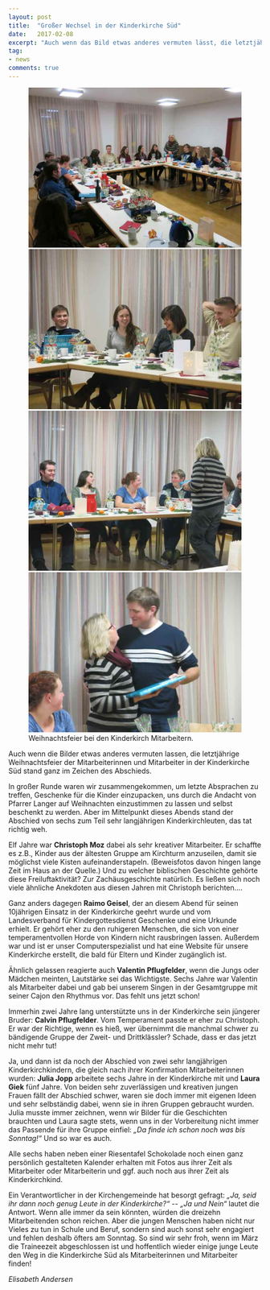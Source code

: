 ```yaml
---
layout: post
title:  "Großer Wechsel in der Kinderkirche Süd"
date:   2017-02-08
excerpt: "Auch wenn das Bild etwas anderes vermuten lässt, die letztjährige Weihnachtsfeier der Mitarbeiterinnen und Mitarbeiter in der Kinderkirche Süd stand ganz im Zeichen des Abschieds."
tag:
- news
comments: true
---
```



<figure class="half>
	<a href="assets/img/MA_WEIHN_2016_01.JPG"><img src="assets/img/MA_WEIHN_2016_01_small.jpg"></a>
	<a href="assets/img/MA_WEIHN_2016_02.JPG"><img src="assets/img/MA_WEIHN_2016_02_small.jpg"></a>
	<a href="assets/img/MA_WEIHN_2016_03.JPG"><img src="assets/img/MA_WEIHN_2016_03_small.jpg"></a>
	<a href="assets/img/MA_WEIHN_2016_04.JPG"><img src="assets/img/MA_WEIHN_2016_04_small.jpg"></a>
	<figcaption>Weihnachtsfeier bei den Kinderkirch Mitarbeitern.</figcaption>
</figure>

Auch wenn die Bilder etwas anderes vermuten lassen, die letztjährige Weihnachtsfeier der Mitarbeiterinnen und Mitarbeiter in der Kinderkirche Süd stand ganz im Zeichen des Abschieds.

In großer Runde waren wir zusammengekommen, um letzte Absprachen zu treffen, Geschenke für die Kinder einzupacken, uns durch die Andacht von Pfarrer Langer auf Weihnachten einzustimmen zu lassen und selbst beschenkt zu werden. Aber im Mittelpunkt dieses Abends stand der Abschied von sechs zum Teil sehr langjährigen Kinderkirchleuten, das tat richtig weh.

Elf Jahre war **Christoph Moz** dabei als sehr kreativer Mitarbeiter. Er schaffte es z.B., Kinder aus der ältesten Gruppe am Kirchturm anzuseilen, damit sie möglichst viele Kisten aufeinanderstapeln. (Beweisfotos davon hingen lange Zeit im Haus an der Quelle.) Und zu welcher biblischen Geschichte gehörte diese Freiluftaktivität? Zur Zachäusgeschichte natürlich. Es ließen sich noch viele ähnliche Anekdoten aus diesen Jahren mit Christoph berichten….

Ganz anders dagegen **Raimo Geisel**, der an diesem Abend für seinen 10jährigen Einsatz in der Kinderkirche geehrt wurde und vom Landesverband für Kindergottesdienst Geschenke und eine Urkunde erhielt. Er gehört eher zu den ruhigeren Menschen, die sich von einer temperamentvollen Horde von Kindern nicht rausbringen lassen. Außerdem war und ist er unser Computerspezialist und hat eine Website für unsere Kinderkirche erstellt, die bald für Eltern und Kinder zugänglich ist.

Ähnlich gelassen reagierte auch **Valentin Pflugfelder**, wenn die Jungs oder Mädchen meinten, Lautstärke sei das Wichtigste. Sechs Jahre war Valentin als Mitarbeiter dabei und gab bei unserem Singen in der Gesamtgruppe mit seiner Cajon den Rhythmus vor. Das fehlt uns jetzt schon!

Immerhin zwei Jahre lang unterstützte uns in der Kinderkirche sein jüngerer Bruder: **Calvin Pflugfelder**. Vom Temperament passte er eher zu Christoph. Er war der Richtige, wenn es hieß, wer übernimmt die manchmal schwer zu bändigende Gruppe der Zweit- und Drittklässler? Schade, dass er das jetzt nicht mehr tut!

Ja, und dann ist da noch der Abschied von zwei sehr langjährigen Kinderkirchkindern, die gleich nach ihrer Konfirmation Mitarbeiterinnen wurden: **Julia Jopp** arbeitete sechs Jahre in der Kinderkirche mit und **Laura Giek** fünf Jahre. Von beiden sehr zuverlässigen und kreativen jungen Frauen fällt der Abschied schwer, waren sie doch immer mit eigenen Ideen und sehr selbständig dabei, wenn sie in ihren Gruppen gebraucht wurden. Julia musste immer zeichnen, wenn wir Bilder für die Geschichten brauchten und Laura sagte stets, wenn uns in der Vorbereitung nicht immer das Passende für ihre Gruppe einfiel: *„Da finde ich schon noch was bis Sonntag!“* Und so war es auch.

Alle sechs haben neben einer Riesentafel Schokolade noch einen ganz persönlich gestalteten Kalender erhalten mit Fotos aus ihrer Zeit als Mitarbeiter oder Mitarbeiterin und ggf. auch noch aus ihrer Zeit als Kinderkirchkind.

Ein Verantwortlicher in der Kirchengemeinde hat besorgt gefragt: *„Ja, seid ihr dann noch genug Leute in der Kinderkirche?“* -- *„Ja und Nein“* lautet die Antwort. Wenn alle immer da sein könnten, würden die dreizehn Mitarbeitenden schon reichen. Aber die jungen Menschen haben nicht nur Vieles zu tun in Schule und Beruf, sondern sind auch sonst sehr engagiert und fehlen deshalb öfters am Sonntag. So sind wir sehr froh, wenn im März die Traineezeit abgeschlossen ist und hoffentlich wieder einige junge Leute den Weg in die Kinderkirche Süd als Mitarbeiterinnen und Mitarbeiter finden!


*Elisabeth Andersen*
